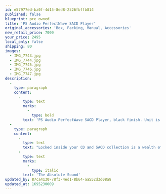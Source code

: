 ```yaml
---
id: e57977ed-ba0f-4d15-8ed8-2526fbffb814
published: false
blueprint: pre_owned
title: 'PS Audio PerfectWave SACD Player'
original_accessories: 'Box, Packing, Manual, Accessories'
new_retail_price: 7000
your_price: 2495
local_only: false
shipping: 80
images:
  - IMG_7743.jpg
  - IMG_7744.jpg
  - IMG_7745.jpg
  - IMG_7746.jpg
  - IMG_7747.jpg
description:
  -
    type: paragraph
    content:
      -
        type: text
        marks:
          -
            type: bold
        text: 'PS Audio PerfectWave SACD Player, black finish. Unit is in like new condition with original box, packing and accessories. Unit sells as new for $7,000.00'
  -
    type: paragraph
    content:
      -
        type: text
        text: "Locked inside your CD and SACD collection is a wealth of music you've not yet heard. How do we know that? Because we, like you, know what to expect from our reference discs.\_Imagine our surprise and delight as the first notes played on our new, galvanically isolated, PerfectWave SACD Transport. It was love at first listen. The PerfectWave SACD player is an engineering triumph—our finest achievement in musical reproduction and information retrieval from optical media.\_ Breathe new life into your CD collection played through any DAC. Send the raw DSD layer of SACD into your I2S input DAC so you can hear, for the first time, what's long been unavailable to external DACs in these high-resolution discs. Winner of the 2021 Golden Ear Award from\_"
      -
        type: text
        marks:
          -
            type: italic
        text: 'The Absolute Sound'
updated_by: 87ca4130-78f3-4ed1-8b64-aa552d3d08a8
updated_at: 1695230009
---
```

